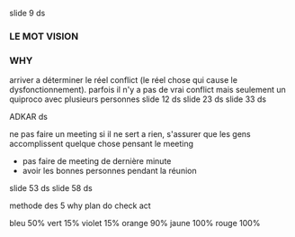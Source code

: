 slide 9 ds

### LE MOT VISION
### WHY

arriver a déterminer le réel conflict (le réel chose qui cause le dysfonctionnement). parfois il n'y a pas de vrai conflict mais seulement un quiproco avec plusieurs personnes
slide 12 ds
slide 23 ds
slide 33 ds

ADKAR ds

ne pas faire un meeting si il ne sert a rien, s'assurer que les gens accomplissent quelque chose pensant le meeting
- pas faire de meeting de dernière minute
- avoir les bonnes personnes pendant la réunion

slide 53 ds
slide 58 ds

methode des 5 why
plan do check act

bleu 50%
vert 15%
violet 15%
orange 90%
jaune 100%
rouge 100%

